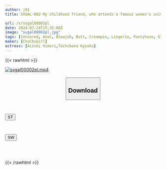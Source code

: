 ```yaml
---
author: j91
title: SVGAL-002 My childhood friend, who attends a famous women's university, decided to tutor me after I failed the university entrance exams seven times. My cousin's big-assed private lessons. My tutor, Kyoka Tachibana, milked my semen over and over again with her vaginal folds that constricted my big dick that was on the verge of exploding due to her abstinence lifestyle and gently rode it in a cowgirl position.

url: /v/svgal00002pl
date: 2024-07-24T15:35:00Z
image: "svgal00002pl.jpg"
tags: [Censored, Anal, Blowjob, Butt, Creampie, Lingerie, Pantyhose, Slender, Solowork]
maker: [ChuChuGirl]
actress: [Aizuki Himari,Tachibana Kyouka]
---
```



{{< rawhtml >}}

<div class="video" data-videoid="KgRML2xVwXhaoW">
    <a href="javascript:;">
        <img src="/v/svgal00002pl/svgal00002pl.jpg" width="WIDTH" height="HEIGHT" alt="svgal00002pl.mp4" loading="lazy">
    </a>
</div>

<script type="text/javascript" src="https://j91.asia/asset/on-demand-st.js"></script>

<br>
  <link rel="stylesheet" href="https://j91.asia/asset/bs5.css">
  
  <center>
  <button class="btn btn-primary" type="button" data-bs-toggle="collapse" data-bs-target=".multi-collapse" aria-expanded="false" aria-controls="multiCollapseExample1 multiCollapseExample2"><h2>Download</h2></button></center>
</p>
<div class="row">
  <div class="col">
    <div class="collapse multi-collapse" id="multiCollapseExample1">
      <div class="card card-body">
	      	      <br>
<div class="buttons">  
<p><a href="/v/svgal00002pl/st.html" target="_blank"><button class="btn-hover color-3"><i class="fa fa-download"></i> ST</button></a></p></div>
    </div>
  </div>
</div>
  <div class="col">
    <div class="collapse multi-collapse" id="multiCollapseExample2">
      <div class="card card-body">
	      <br>
<div class="buttons">
<p><a href="/v/svgal00002pl/sw.html" target="_blank"><button class="btn-hover color-2"><i class="fa fa-download"></i> SW</button></a></p></div>
<br><br>
      </div>
    </div>
  </div>
</div>

{{< /rawhtml >}}